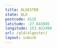 ```yaml
---
title: ALGESTER
state: QLD
postcode: 4115
latitude: -27.643845
longitude: 153.022499
url: /qld/algester/
layout: suburb
---
```

